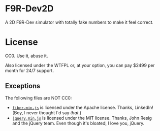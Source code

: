 # F9R-Dev2D

A 2D F9R-Dev simulator with totally fake numbers to make it feel correct.

# License

CC0. Use it, abuse it.

Also licensed under the WTFPL or, at your option, you can pay $2499
per month for 24/7 support.

## Exceptions

The following files are NOT CC0:

* [`fiber.min.js`](https://github.com/linkedin/Fiber) is licensed
  under the Apache license. Thanks, LinkedIn! (Boy, I never thought
  I'd say _that_.)
* [`jquery.min.js`](http://jquery.com/) is licensed under the MIT
  license. Thanks, John Resig and the jQuery team. Even though it's
  bloated, I love you, jQuery.
